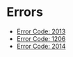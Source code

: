 # Errors

* [Error Code: 2013](Error_Code_2013.md)
* [Error Code: 1206](Error_Code_1206.md)
* [Error Code: 2014](Error_Code_2014.md)
